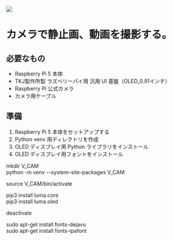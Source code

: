 <img src="https://img.shields.io/badge/PYTHON-black?style=for-the-badge&logo=python&logoColor=gold"/>

# カメラで静止画、動画を撮影する。

## 必要なもの

* Raspberry Pi 5 本体
* TKJ製作所製 ラズベリーパイ用 汎用 UI 基盤（OLED_0.91インチ）
* Raspberry Pi 公式カメラ
* カメラ用ケーブル

## 準備

1. Raspberry Pi 5 本体をセットアップする
2. Python venv 用ディレクトリを作成
3. OLED ディスプレイ用 Python ライブラリをインストール
4. OLED ディスプレイ用フォントをインストール


mkdir V_CAM  
python -m venv --system-site-packages V_CAM  

source V_CAM/bin/activate

pip3 install luma.core  
pip3 install luma.oled

deactivate

sudo apt-get install fonts-dejavu  
sudo apt-get install fonts-ipafont

